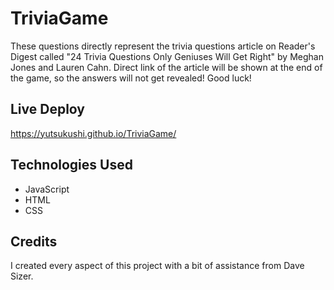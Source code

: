 # TriviaGame

These questions directly represent the trivia questions article on Reader's Digest called "24 Trivia Questions Only Geniuses Will Get Right" by Meghan Jones and Lauren Cahn. Direct link of the article will be shown at the end of the game, so the answers will not get revealed! Good luck!

## Live Deploy

https://yutsukushi.github.io/TriviaGame/

## Technologies Used

* JavaScript
* HTML
* CSS

## Credits

I created every aspect of this project with a bit of assistance from Dave Sizer.